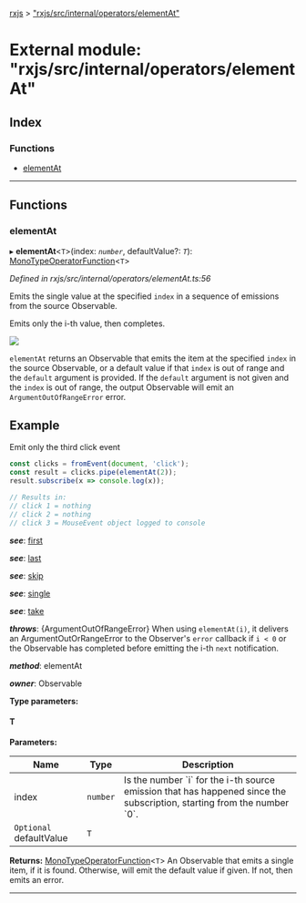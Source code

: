 [rxjs](../README.md) > ["rxjs/src/internal/operators/elementAt"](../modules/_rxjs_src_internal_operators_elementat_.md)

# External module: "rxjs/src/internal/operators/elementAt"

## Index

### Functions

* [elementAt](_rxjs_src_internal_operators_elementat_.md#elementat)

---

## Functions

<a id="elementat"></a>

###  elementAt

▸ **elementAt**<`T`>(index: *`number`*, defaultValue?: *`T`*): [MonoTypeOperatorFunction](../interfaces/_rxjs_src_internal_types_.monotypeoperatorfunction.md)<`T`>

*Defined in rxjs/src/internal/operators/elementAt.ts:56*

Emits the single value at the specified `index` in a sequence of emissions from the source Observable.

Emits only the i-th value, then completes.

![](elementAt.png)

`elementAt` returns an Observable that emits the item at the specified `index` in the source Observable, or a default value if that `index` is out of range and the `default` argument is provided. If the `default` argument is not given and the `index` is out of range, the output Observable will emit an `ArgumentOutOfRangeError` error.

Example
-------

Emit only the third click event

```javascript
const clicks = fromEvent(document, 'click');
const result = clicks.pipe(elementAt(2));
result.subscribe(x => console.log(x));

// Results in:
// click 1 = nothing
// click 2 = nothing
// click 3 = MouseEvent object logged to console
```

*__see__*: [first](_rxjs_src_internal_operators_first_.md#first)

*__see__*: [last](_rxjs_src_internal_operators_last_.md#last)

*__see__*: [skip](_rxjs_src_internal_operators_skip_.md#skip)

*__see__*: [single](_rxjs_src_internal_operators_single_.md#single)

*__see__*: [take](_rxjs_src_internal_operators_take_.md#take)

*__throws__*: {ArgumentOutOfRangeError} When using `elementAt(i)`, it delivers an ArgumentOutOrRangeError to the Observer's `error` callback if `i < 0` or the Observable has completed before emitting the i-th `next` notification.

*__method__*: elementAt

*__owner__*: Observable

**Type parameters:**

#### T 
**Parameters:**

| Name | Type | Description |
| ------ | ------ | ------ |
| index | `number` |  Is the number \`i\` for the i-th source emission that has happened since the subscription, starting from the number \`0\`. |
| `Optional` defaultValue | `T` |

**Returns:** [MonoTypeOperatorFunction](../interfaces/_rxjs_src_internal_types_.monotypeoperatorfunction.md)<`T`>
An Observable that emits a single item, if it is found.
Otherwise, will emit the default value if given. If not, then emits an error.

___

